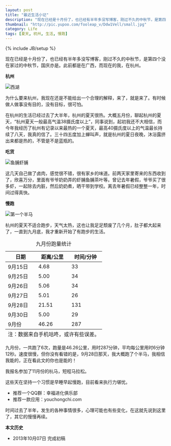 ```yaml
---
layout: post
title: "最近生活小记"
description: "现在已经是十月份了，也已经有半年多没写博客，刚过不久的中秋节，是第四个没在家过的中秋节，国庆亦是。此前都是在广西，而现在的我，在杭州。"
thumbnail: "http://pic.yupoo.com/fooleap_v/Ddw1Vell/small.jpg"
category: Life 
tags: [夏天, 杭州, 生活, 慢跑]
---
```

{% include JB/setup %}

现在已经是十月份了，也已经有半年多没写博客，刚过不久的中秋节，是第四个没在家过的中秋节，国庆亦是。此前都是在广西，而现在的我，在杭州。

**杭州**

![西湖](http://pic.yupoo.com/fooleap_v/Ddw1Vell/xh5gb.jpg)

为什么要来杭州，我现在还是不能给出一个合理的解释，来了，就是来了。有时候做人做事没有目的，没有目标，很可怕。

在杭州的生活已经过去了大半年，杭州的夏天很热。大概五月份，聊起杭州的夏天，“杭州夏天一般最高气温38摄氏度以上”，同事说到，起初我还不大相信，而今年我经历了杭州有记录以来最热的一个夏天，最高40摄氏度以上的气温最长持续了八天，我真的信了。三十四五度加上蝉叫声，就是杭州的夏日夜晚，沐浴露挤出来都是热的，不管是不是蓝瓶的。

**吃货**

![鱼脯虾脯](http://pic.yupoo.com/fooleap_v/Ddw1UOsY/cjH7F.jpg)

这几天自己做了卤肉，感觉很不错，很有家乡的味道。前两天家里寄来的东西收到了，欣喜万分，里面有爷爷奶奶弄的虾脯鱼脯茶叶等。曾记去年暑假，爷爷买了很多虾，一起除去内脏，然后奶奶煮，晒干带到学校。离去年暑假已经整整一年，时间过得真快。

**慢跑**

![第一个半马](http://pic.yupoo.com/fooleap_v/Ddw1V5tR/ebSQu.jpg)

杭州的夏天不适合跑步，天气太热，这也让我足足颓废了几个月，肚子都大起来了，一直到九月底，我才重新开始了有跑步的生活。

<table>
<caption>九月份跑量统计</caption>
<thead>
<tr>
<th>日期</th>
<th>距离/公里</th>
<th>时间/分钟</th>
</tr>
</thead>
<tbody>
<tr>
<td>9月15日</td>
<td>4.68</td>
<td>33</td>
</tr>
<tr>
<td>9月25日</td>
<td>5.00</td>
<td>34</td>
</tr>
<tr>
<td>9月26日</td>
<td>5.06</td>
<td>34</td>
</tr>
<tr>
<td>9月27日</td>
<td>5.01</td>
<td>26</td>
</tr>
<tr>
<td>9月28日</td>
<td>21.51</td>
<td>131</td>
</tr>
<tr>
<td>9月30日</td>
<td>5.00</td>
<td>29</td>
</tr>
<tr>
<td>9月份</td>
<td>46.26</td>
<td>287</td>
</tr>
</tbody>
<tfoot>
<tr>
<td colspan=3>
注：数据来自手机咕咚，或许有些误差。
</td>
</tr>
</tfoot>
</table>

九月份，一共跑了6次，跑量是46.26公里，用时287分钟，平均每公里用时6分钟12秒。速度很慢，但你没有看错的是，9月28日那天，我大概跑了个半马，我相信我能的，正在看此文的你也是能的！

我报名参加了11月份的杭马，短程马拉松。

这些天在坚持一个习惯是早睡早起慢跑，目前看来执行力堪忧。

* 推荐一个QQ群：幸福进化俱乐部
* 推荐一款应用：youchongchi.com

时间过去了半年，发生的各种事情很多，心理可能也有些变化，在这就先说到这里了，其它的慢慢再续。

**本文历史**

* 2013年10月07日 完成初稿
